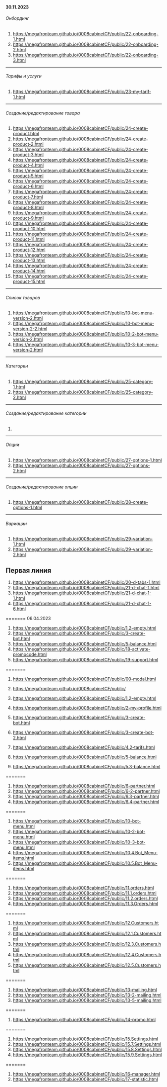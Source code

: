 #### 30.11.2023

###### Онбординг
1. <https://megafronteam.github.io/0008cabinetCF/public/22-onboarding-1.html>
2. <https://megafronteam.github.io/0008cabinetCF/public/22-onboarding-2.html>
3. <https://megafronteam.github.io/0008cabinetCF/public/22-onboarding-3.html>

--- 
###### Тарифы и услуги
1. <https://megafronteam.github.io/0008cabinetCF/public/23-my-tarif-1.html>

---
###### Создание/редактирование товара
1. <https://megafronteam.github.io/0008cabinetCF/public/24-create-product.html>
2. <https://megafronteam.github.io/0008cabinetCF/public/24-create-product-2.html>
3. <https://megafronteam.github.io/0008cabinetCF/public/24-create-product-3.html>
4. <https://megafronteam.github.io/0008cabinetCF/public/24-create-product-4.html>
5. <https://megafronteam.github.io/0008cabinetCF/public/24-create-product-5.html>
6. <https://megafronteam.github.io/0008cabinetCF/public/24-create-product-6.html>
7. <https://megafronteam.github.io/0008cabinetCF/public/24-create-product-7.html>
8. <https://megafronteam.github.io/0008cabinetCF/public/24-create-product-8.html>
9. <https://megafronteam.github.io/0008cabinetCF/public/24-create-product-9.html>
10. <https://megafronteam.github.io/0008cabinetCF/public/24-create-product-10.html>
11. <https://megafronteam.github.io/0008cabinetCF/public/24-create-product-11.html>
12. <https://megafronteam.github.io/0008cabinetCF/public/24-create-product-12.html>
13. <https://megafronteam.github.io/0008cabinetCF/public/24-create-product-13.html>
14. <https://megafronteam.github.io/0008cabinetCF/public/24-create-product-14.html>
15. <https://megafronteam.github.io/0008cabinetCF/public/24-create-product-15.html>

---
###### Список товаров
1. <https://megafronteam.github.io/0008cabinetCF/public/10-bot-menu-version-2.html>
2. <https://megafronteam.github.io/0008cabinetCF/public/10-bot-menu-version-2-2.html>
3. <https://megafronteam.github.io/0008cabinetCF/public/10-2-bot-menu-version-2.html>
4. <https://megafronteam.github.io/0008cabinetCF/public/10-3-bot-menu-version-2.html>

---
###### Категории
1. <https://megafronteam.github.io/0008cabinetCF/public/25-category-1.html>
2. <https://megafronteam.github.io/0008cabinetCF/public/25-category-2.html>

---
###### Создание/редактирование категории
1. 

---
###### Опции
1. <https://megafronteam.github.io/0008cabinetCF/public/27-options-1.html>
2. <https://megafronteam.github.io/0008cabinetCF/public/27-options-2.html>

---
###### Создание/редактирование опции
1. <https://megafronteam.github.io/0008cabinetCF/public/28-create-options-1.html>

---
###### Вариации
1. <https://megafronteam.github.io/0008cabinetCF/public/29-variation-1.html>
2. <https://megafronteam.github.io/0008cabinetCF/public/29-variation-2.html>


## Первая линия

1. <https://megafronteam.github.io/0008cabinetCF/public/20-d-tabs-1.html>
2. <https://megafronteam.github.io/0008cabinetCF/public/21-d-chat-1.html>
3. <https://megafronteam.github.io/0008cabinetCF/public/21-d-chat-1-1.html>
4. <https://megafronteam.github.io/0008cabinetCF/public/21-d-chat-1-6.html>


======= 06.04.2023

1. <https://megafronteam.github.io/0008cabinetCF/public/1.2-empty.html>
2. <https://megafronteam.github.io/0008cabinetCF/public/3-create-bot.html>
3. <https://megafronteam.github.io/0008cabinetCF/public/5-balance.html>
4. <https://megafronteam.github.io/0008cabinetCF/public/18-activate-promocode.html>
5. <https://megafronteam.github.io/0008cabinetCF/public/19-support.html>

=======

1.  <https://megafronteam.github.io/0008cabinetCF/public/00-modal.html>
2.  <https://megafronteam.github.io/0008cabinetCF/public/>
3.  <https://megafronteam.github.io/0008cabinetCF/public/1.2-empty.html>
4.  <https://megafronteam.github.io/0008cabinetCF/public/2-my-profile.html>
5.  <https://megafronteam.github.io/0008cabinetCF/public/3-create-bot.html>
6.  <https://megafronteam.github.io/0008cabinetCF/public/3-create-bot-2.html>
7.  <https://megafronteam.github.io/0008cabinetCF/public/4.2-tarifs.html>

8.  <https://megafronteam.github.io/0008cabinetCF/public/5-balance.html>
9.  <https://megafronteam.github.io/0008cabinetCF/public/5.3-balance.html>

=======

1. <https://megafronteam.github.io/0008cabinetCF/public/6-partner.html>
1. <https://megafronteam.github.io/0008cabinetCF/public/6-2-partner.html>
1. <https://megafronteam.github.io/0008cabinetCF/public/6.3-partner.html>
1. <https://megafronteam.github.io/0008cabinetCF/public/6.4-partner.html>

=======

1.  <https://megafronteam.github.io/0008cabinetCF/public/10-bot-menu.html>
1.  <https://megafronteam.github.io/0008cabinetCF/public/10-2-bot-menu.html>
1.  <https://megafronteam.github.io/0008cabinetCF/public/10-3-bot-menu.html>
1.  <https://megafronteam.github.io/0008cabinetCF/public/10.4.Bot_Menu-items.html>
1.  <https://megafronteam.github.io/0008cabinetCF/public/10.5.Bot_Menu-items.html>

=======

1. <https://megafronteam.github.io/0008cabinetCF/public/11.orders.html>
1. <https://megafronteam.github.io/0008cabinetCF/public/11.1.orders.html>
1. <https://megafronteam.github.io/0008cabinetCF/public/11.2.orders.html>
1. <https://megafronteam.github.io/0008cabinetCF/public/11.3.Orders.html>

=======

1.  <https://megafronteam.github.io/0008cabinetCF/public/12.Customers.html>
2.  <https://megafronteam.github.io/0008cabinetCF/public/12.1.Customers.html>
3.  <https://megafronteam.github.io/0008cabinetCF/public/12.3.Customers.html>
4.  <https://megafronteam.github.io/0008cabinetCF/public/12.4.Customers.html>
5.  <https://megafronteam.github.io/0008cabinetCF/public/12.5.Customers.html>

=======

1.  <https://megafronteam.github.io/0008cabinetCF/public/13-mailing.html>
1.  <https://megafronteam.github.io/0008cabinetCF/public/13-2-mailing.html>
1.  <https://megafronteam.github.io/0008cabinetCF/public/13-5-mailing.html>

=======

1.  <https://megafronteam.github.io/0008cabinetCF/public/14-promo.html>

=======

1.  <https://megafronteam.github.io/0008cabinetCF/public/15.Settings.html>
1.  <https://megafronteam.github.io/0008cabinetCF/public/15.7.Settings.html>
1.  <https://megafronteam.github.io/0008cabinetCF/public/15.8.Settings.html>
1.  <https://megafronteam.github.io/0008cabinetCF/public/15.9.Settings.html>

=======

1.  <https://megafronteam.github.io/0008cabinetCF/public/16-manager.html>
2.  <https://megafronteam.github.io/0008cabinetCF/public/17-statistic.html>
